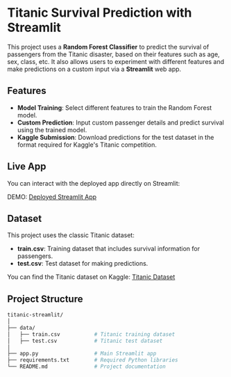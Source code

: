 # Titanic Survival Prediction with Streamlit

This project uses a **Random Forest Classifier** to predict the survival of passengers from the Titanic disaster, based on their features such as age, sex, class, etc. It also allows users to experiment with different features and make predictions on a custom input via a **Streamlit** web app.

## Features

- **Model Training**: Select different features to train the Random Forest model.
- **Custom Prediction**: Input custom passenger details and predict survival using the trained model.
- **Kaggle Submission**: Download predictions for the test dataset in the format required for Kaggle's Titanic competition.

## Live App

You can interact with the deployed app directly on Streamlit:

DEMO: [Deployed Streamlit App](https://titanicsurvivalprediction.streamlit.app/)

## Dataset

This project uses the classic Titanic dataset:

- **train.csv**: Training dataset that includes survival information for passengers.
- **test.csv**: Test dataset for making predictions.

You can find the Titanic dataset on Kaggle: [Titanic Dataset](https://www.kaggle.com/c/titanic/data)

## Project Structure

```bash
titanic-streamlit/
│
├── data/
│   ├── train.csv           # Titanic training dataset
│   ├── test.csv            # Titanic test dataset
│
├── app.py                  # Main Streamlit app
├── requirements.txt        # Required Python libraries
└── README.md               # Project documentation
